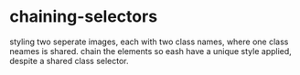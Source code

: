 # chaining-selectors
styling two seperate images, each with two class names, where one class neames is shared. 
chain the elements so eash have a unique style applied, despite a shared class selector. 
